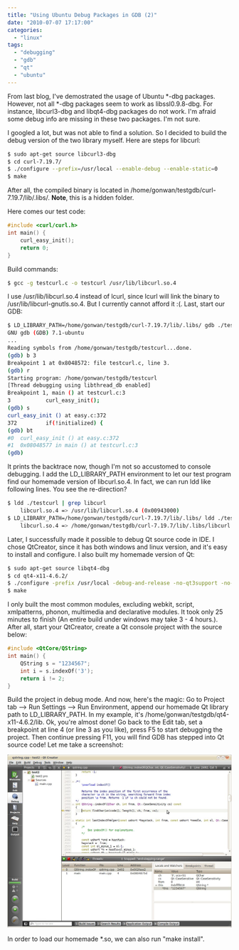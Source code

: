 ```yaml
---
title: "Using Ubuntu Debug Packages in GDB (2)"
date: "2010-07-07 17:17:00"
categories: 
  - "linux"
tags: 
  - "debugging"
  - "gdb"
  - "qt"
  - "ubuntu"
---
```


From last blog, I've demostrated the usage of Ubuntu \*-dbg packages. However, not all \*-dbg packages seem to work as libssl0.9.8-dbg. For instance, libcurl3-dbg and libqt4-dbg packages do not work. I'm afraid some debug info are missing in these two packages. I'm not sure.

I googled a lot, but was not able to find a solution. So I decided to build the debug version of the two library myself. Here are steps for libcurl:

```bash
$ sudo apt-get source libcurl3-dbg
$ cd curl-7.19.7/
$ ./configure --prefix=/usr/local --enable-debug --enable-static=0
$ make
```

After all, the compiled binary is located in /home/gonwan/testgdb/curl-7.19.7/lib/.libs/. **Note**, this is a hidden folder.

Here comes our test code:

```c
#include <curl/curl.h>
int main() {
    curl_easy_init();
    return 0;
}
```

Build commands:

```bash
$ gcc -g testcurl.c -o testcurl /usr/lib/libcurl.so.4
```

I use /usr/lib/libcurl.so.4 instead of lcurl, since lcurl will link the binary to /usr/lib/libcurl-gnutls.so.4. But I currently cannot afford it :(. Last, start our GDB:

```bash
$ LD_LIBRARY_PATH=/home/gonwan/testgdb/curl-7.19.7/lib/.libs/ gdb ./testcurl
GNU gdb (GDB) 7.1-ubuntu
...
Reading symbols from /home/gonwan/testgdb/testcurl...done.
(gdb) b 3
Breakpoint 1 at 0x8048572: file testcurl.c, line 3.
(gdb) r
Starting program: /home/gonwan/testgdb/testcurl
[Thread debugging using libthread_db enabled]
Breakpoint 1, main () at testcurl.c:3
3           curl_easy_init();
(gdb) s
curl_easy_init () at easy.c:372
372         if(!initialized) {
(gdb) bt
#0  curl_easy_init () at easy.c:372
#1  0x08048577 in main () at testcurl.c:3
(gdb)
```

It prints the backtrace now, though I'm not so accustomed to console debugging. I add the LD_LIBRARY_PATH environment to let our test program find our homemade version of libcurl.so.4. In fact, we can run ldd like following lines. You see the re-direction?

```bash
$ ldd ./testcurl | grep libcurl
    libcurl.so.4 => /usr/lib/libcurl.so.4 (0x00943000)
$ LD_LIBRARY_PATH=/home/gonwan/testgdb/curl-7.19.7/lib/.libs/ ldd ./testcurl | grep libcurl
    libcurl.so.4 => /home/gonwan/testgdb/curl-7.19.7/lib/.libs/libcurl.so.4 (0x00318000)
```

Later, I successfully made it possible to debug Qt source code in IDE. I chose QtCreator, since it has both windows and linux version, and it's easy to install and configure. I also built my homemade version of Qt:

```bash
$ sudo apt-get source libqt4-dbg
$ cd qt4-x11-4.6.2/
$ ./configure -prefix /usr/local -debug-and-release -no-qt3support -no-webkit -no-script -no-scripttools -no-xmlpatterns -no-phonon -no-multimedia -no-declarative -make libs -nomake tools -nomake examples -nomake demos -nomake docs -nomake translations -fast
$ make
```

I only built the most common modules, excluding webkit, script, xmlpatterns, phonon, multimedia and declarative modules. It took only 25 minutes to finish (An entire build under windows may take 3 - 4 hours.). After all, start your QtCreator, create a Qt console project with the source below:

```cpp
#include <QtCore/QString>
int main() {
    QString s = "1234567";
    int i = s.indexOf('3');
    return i != 2;
}
```

Build the project in debug mode. And now, here's the magic: Go to Project tab --> Run Settings --> Run Environment, append our homemade Qt library path to LD_LIBRARY_PATH. In my example, it's /home/gonwan/testgdb/qt4-x11-4.6.2/lib. Ok, you're almost done! Go back to the Edit tab, set a breakpoint at line 4 (or line 3 as you like), press F5 to start debugging the project. Then continue pressing F11, you will find GDB has stepped into Qt source code! Let me take a screenshot:

![qtcreator_qt4debug](../../images/2010/qtcreator_qt4debug.jpg)

In order to load our homemade \*.so, we can also run "make install".
